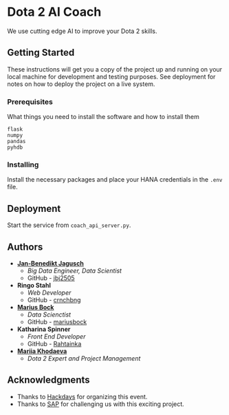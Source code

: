 # Dota 2 AI Coach

We use cutting edge AI to improve your Dota 2 skills.

## Getting Started

These instructions will get you a copy of the project up and running on your local machine for development and testing purposes. See deployment for notes on how to deploy the project on a live system.

### Prerequisites

What things you need to install the software and how to install them

```
flask
numpy
pandas
pyhdb
```

### Installing

Install the necessary packages and place your HANA credentials in the ```.env``` file.

## Deployment

Start the service from ```coach_api_server.py```.

## Authors

* **[Jan-Benedikt Jagusch](https://www.linkedin.com/in/jjagusch/)**
  * *Big Data Engineer, Data Scientist*
  * GitHub - [jbj2505](https://github.com/jbj2505)
* **Ringo Stahl**
  * *Web Developer*
  * GitHub - [crnchbng](https://github.com/crnchbng)
* **[Marius Bock](https://www.linkedin.com/in/marius-bock-046167108/)**
  * *Data Scienctist*
  * GitHub - [mariusbock](https://github.com/mariusbock)
* **Katharina Spinner**
  * *Front End Developer*
  * GitHub - [Rahtainka](https://github.com/Rahtainka)
* **[Mariia Khodaeva](https://www.linkedin.com/in/mariia-khodaeva-813b8a169/)**
  * *Dota 2 Expert and Project Management*

## Acknowledgments

* Thanks to [Hackdays]("https://hack-days.de/") for organizing this event.
* Thanks to [SAP]("https://www.sap.com/index.html") for challenging us with this exciting project.
